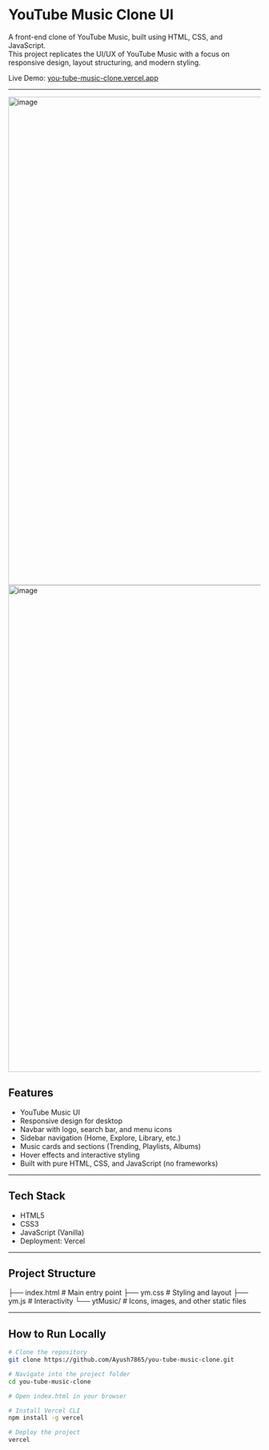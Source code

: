 # YouTube Music Clone UI

A front-end clone of YouTube Music, built using HTML, CSS, and JavaScript.  
This project replicates the UI/UX of YouTube Music with a focus on responsive design, layout structuring, and modern styling.

Live Demo: [you-tube-music-clone.vercel.app](https://you-tube-music-clone.vercel.app)

---

<img width="1919" height="976" alt="image" src="https://github.com/user-attachments/assets/c949ac94-43e9-4701-b834-426c9165fe70" />
<img width="1918" height="973" alt="image" src="https://github.com/user-attachments/assets/34ce3396-774e-459d-a361-f1acbeddc59a" />



## Features

- YouTube Music UI  
- Responsive design for desktop   
- Navbar with logo, search bar, and menu icons  
- Sidebar navigation (Home, Explore, Library, etc.)  
- Music cards and sections (Trending, Playlists, Albums)  
- Hover effects and interactive styling  
- Built with pure HTML, CSS, and JavaScript (no frameworks)  

---

## Tech Stack

- HTML5  
- CSS3 
- JavaScript (Vanilla)  
- Deployment: Vercel  

---

## Project Structure

├── index.html # Main entry point
├── ym.css # Styling and layout
├── ym.js # Interactivity 
└── ytMusic/ # Icons, images, and other static files

---

## How to Run Locally

```bash
# Clone the repository
git clone https://github.com/Ayush7865/you-tube-music-clone.git

# Navigate into the project folder
cd you-tube-music-clone

# Open index.html in your browser

# Install Vercel CLI
npm install -g vercel

# Deploy the project
vercel

